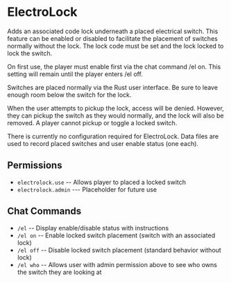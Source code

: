 # ElectroLock
Adds an associated code lock underneath a placed electrical switch.  This feature can be enabled or disabled to facilitate the placement of switches normally without the lock.  The lock code must be set and the lock locked to lock the switch.

On first use, the player must enable first via the chat command /el on.  This setting will remain until the player enters /el off.

Switches are placed normally via the Rust user interface.  Be sure to leave enough room below the switch for the lock.

When the user attempts to pickup the lock, access will be denied.  However, they can pickup the switch as they would normally, and the lock will also be removed.   A player cannot pickup or toggle a locked switch.

There is currently no configuration required for ElectroLock.  Data files are used to record placed switches and user enable status (one each).

## Permissions

- `electrolock.use` -- Allows player to placed a locked switch
- `electrolock.admin` --- Placeholder for future use

## Chat Commands

- `/el` -- Display enable/disable status with instructions
- `/el on` -- Enable locked switch placement (switch with an associated lock)
- `/el off` -- Disable locked switch placement (standard behavior without lock)
- `/el who` -- Allows user with admin permission above to see who owns the switch they are looking at
